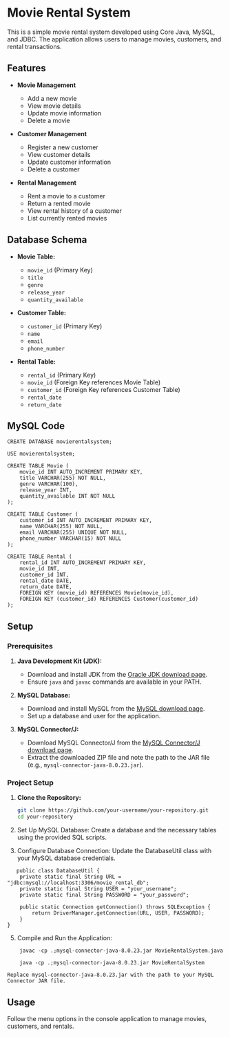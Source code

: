 # Movie Rental System

This is a simple movie rental system developed using Core Java, MySQL, and JDBC. The application allows users to manage movies, customers, and rental transactions.

## Features

- **Movie Management**
  - Add a new movie
  - View movie details
  - Update movie information
  - Delete a movie

- **Customer Management**
  - Register a new customer
  - View customer details
  - Update customer information
  - Delete a customer

- **Rental Management**
  - Rent a movie to a customer
  - Return a rented movie
  - View rental history of a customer
  - List currently rented movies

## Database Schema

- **Movie Table:**
  - `movie_id` (Primary Key)
  - `title`
  - `genre`
  - `release_year`
  - `quantity_available`

- **Customer Table:**
  - `customer_id` (Primary Key)
  - `name`
  - `email`
  - `phone_number`

- **Rental Table:**
  - `rental_id` (Primary Key)
  - `movie_id` (Foreign Key references Movie Table)
  - `customer_id` (Foreign Key references Customer Table)
  - `rental_date`
  - `return_date`

## MySQL Code
```
CREATE DATABASE movierentalsystem;

USE movierentalsystem;

CREATE TABLE Movie (
    movie_id INT AUTO_INCREMENT PRIMARY KEY,
    title VARCHAR(255) NOT NULL,
    genre VARCHAR(100),
    release_year INT,
    quantity_available INT NOT NULL
);

CREATE TABLE Customer (
    customer_id INT AUTO_INCREMENT PRIMARY KEY,
    name VARCHAR(255) NOT NULL,
    email VARCHAR(255) UNIQUE NOT NULL,
    phone_number VARCHAR(15) NOT NULL
);

CREATE TABLE Rental (
    rental_id INT AUTO_INCREMENT PRIMARY KEY,
    movie_id INT,
    customer_id INT,
    rental_date DATE,
    return_date DATE,
    FOREIGN KEY (movie_id) REFERENCES Movie(movie_id),
    FOREIGN KEY (customer_id) REFERENCES Customer(customer_id)
);

```

## Setup

### Prerequisites

1. **Java Development Kit (JDK):**
   - Download and install JDK from the [Oracle JDK download page](https://www.oracle.com/java/technologies/javase-jdk11-downloads.html).
   - Ensure `java` and `javac` commands are available in your PATH.

2. **MySQL Database:**
   - Download and install MySQL from the [MySQL download page](https://dev.mysql.com/downloads/installer/).
   - Set up a database and user for the application.

3. **MySQL Connector/J:**
   - Download MySQL Connector/J from the [MySQL Connector/J download page](https://dev.mysql.com/downloads/connector/j/).
   - Extract the downloaded ZIP file and note the path to the JAR file (e.g., `mysql-connector-java-8.0.23.jar`).
  
### Project Setup

1. **Clone the Repository:**

   ```sh
   git clone https://github.com/your-username/your-repository.git
   cd your-repository

2.	Set Up MySQL Database:
    Create a database and the necessary tables using the provided SQL scripts.

3.	Configure Database Connection:
    Update the DatabaseUtil class with your MySQL database credentials.
```
   public class DatabaseUtil {
    private static final String URL = "jdbc:mysql://localhost:3306/movie_rental_db";
    private static final String USER = "your_username";
    private static final String PASSWORD = "your_password";
    
    public static Connection getConnection() throws SQLException {
        return DriverManager.getConnection(URL, USER, PASSWORD);
    }
}
```
5.	Compile and Run the Application:
```
    javac -cp .;mysql-connector-java-8.0.23.jar MovieRentalSystem.java

    java -cp .;mysql-connector-java-8.0.23.jar MovieRentalSystem
```
    Replace mysql-connector-java-8.0.23.jar with the path to your MySQL Connector JAR file.

## Usage

Follow the menu options in the console application to manage movies, customers, and rentals.


